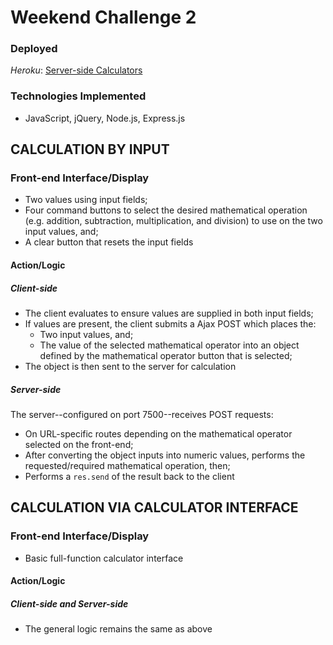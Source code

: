 # Weekend Challenge 2
### Deployed
*Heroku*: [Server-side Calculators](https://calculator-server-side.herokuapp.com/)

### Technologies Implemented
* JavaScript, jQuery, Node.js, Express.js

## CALCULATION BY INPUT
### Front-end Interface/Display
* Two values using input fields;
* Four command buttons to select the desired mathematical operation (e.g. addition, subtraction, multiplication, and division) to use on the two input values, and;
* A clear button that resets the input fields

#### Action/Logic
##### Client-side
* The client evaluates to ensure values are supplied in both input fields;
* If values are present, the client submits a Ajax POST which places the:
  * Two input values, and;
  * The value of the selected mathematical operator into an object defined by the mathematical operator button that is selected;
* The object is then sent to the server for calculation

##### Server-side
The server--configured on port 7500--receives POST requests:
* On URL-specific routes depending on the mathematical operator selected on the front-end;
* After converting the object inputs into numeric values, performs the requested/required mathematical operation, then;
* Performs a ```res.send``` of the result back to the client



## CALCULATION VIA CALCULATOR INTERFACE
### Front-end Interface/Display
* Basic full-function calculator interface

#### Action/Logic
##### Client-side and Server-side
* The general logic remains the same as above
